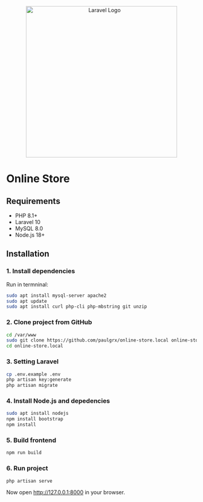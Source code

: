 <p align="center"><a href="https://laravel.com" target="_blank"><img src="https://raw.githubusercontent.com/laravel/art/master/logo-lockup/5%20SVG/2%20CMYK/1%20Full%20Color/laravel-logolockup-cmyk-red.svg" width="400" alt="Laravel Logo"></a></p>

# Online Store

## Requirements
- PHP 8.1+
- Laravel 10
- MySQL 8.0
- Node.js 18+

## Installation

### **1. Install dependencies**
Run in termninal:

```sh
sudo apt install mysql-server apache2
sudo apt update
sudo apt install curl php-cli php-mbstring git unzip
```
### **2. Clone project from GitHub**
```sh
cd /var/www   
sudo git clone https://github.com/paulgrx/online-store.local online-store.local
cd online-store.local
```
### **3. Setting Laravel**
```sh
cp .env.example .env
php artisan key:generate
php artisan migrate
```
### **4. Install Node.js and depedencies**
```sh
sudo apt install nodejs
npm install bootstrap
npm install
```
### **5. Build frontend**
```sh
npm run build
```
### **6. Run project**
```sh
php artisan serve
```
Now open http://127.0.0.1:8000 in your browser. 
